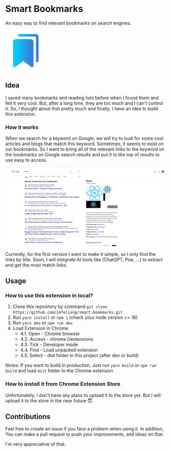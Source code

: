 # Smart Bookmarks

An easy way to find relevant bookmarks on search engines.

![Logo](/images/logo.png)

## Idea

I saved many bookmarks and reading lists before when I found them and felt it very cool. But, after a long time, they are too much and I can't control it.
So, I thought about that pretty much and finally, I have an idea to build this extension.

### How it works

When we search for a keyword on Google, we will try to look for some cool articles and blogs that match this keyword. Sometimes, it seems to exist on our bookmarks.
So I want to bring all of the relevant links to the keyword on the bookmarks on Google search results and put it to the top of results to use easy to access.

![Final results](/images/final-result.png)

Currently, for the first version I want to make it simple, so I only find the links by title. Soon, I will integrate AI tools like (ChatGPT, Poe, ...) to extract and get the most match links.

## Usage

### How to use this extension in local?

1. Clone this repository by command `git clone https://github.com/imfelixng/smart-bookmarks.git`
2. Run `yarn install` or `npm i` (check your node version >= 16)
3. Run `yarn dev` or `npm run dev`
4. Load Extension in Chrome
     - 4.1. Open - Chrome browser
     - 4.2. Access - chrome://extensions
     - 4.3. Tick - Developer mode
     - 4.4. Find - Load unpacked extension
     - 4.5. Select - dist folder in this project (after dev or build)

Notes: If you want to build in production, Just run `yarn build` or `npm run build` and load `dist` folder to the Chrome extension

### How to install it from Chrome Extension Store

Unfortunately, I don't have any plans to upload it to the store yet. But I will upload it to the store in the near future 😇.

## Contributions

Feel free to create an issue if you face a problem when using it. In addition, You can make a pull request to push your improvements, and ideas on that.

I'm very appreciative of that.
